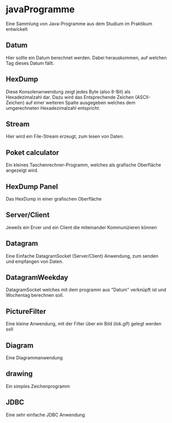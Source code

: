 # javaProgramme
Eine Sammlung von Java-Programme aus dem Studium im Praktikum entwickelt

## Datum
Hier sollte ein Datum berechnet werden. Dabei herauskommen, auf welchen Tag dieses Datum fällt.

## HexDump
Diese Konsolenanwendung zeigt jedes Byte (also 8-Bit) als Hexadezimalzahl dar. Dazu wird das Entsprechende Zeichen (ASCII-Zeichen)
auf einer weiteren Spalte ausgegeben welches dem umgerechneten Hexadezimalzahl entspricht.

## Stream
Hier wird ein File-Stream erzeugt, zum lesen von Daten.

## Poket calculator
Ein kleines Taschenrechner-Programm, welches als grafische Oberfläche angezeigt wird.

## HexDump Panel
Das HexDump in einer grafischen Oberfläche

## Server/Client
Jeweils ein Erver und ein Client die miteinander Kommunizieren können

## Datagram
Eine Einfache DatagramSocket (Server/Client) Anwendung, zum senden und empfangen von Daten.

## DatagramWeekday
DatagramSocket welches mit dem programm aus "Datum" verknüpft ist und Wochentag berechnen soll.

## PictureFilter
Eine kleine Anwendung, mit der Filter über ein Bild (lok.gif) gelegt werden soll

## Diagram
Eine Diagrammanwendung 

## drawing
Ein simples Zeichenprogramm

## JDBC
Eine sehr einfache JDBC Anwendung


